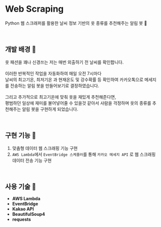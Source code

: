 # Web Scraping
Python 웹 스크래퍼를 활용한 날씨 정보 기반의 옷 종류를 추천해주는 알림 봇 🤖

<br>

## 개발 배경 🧶

옷 패션을 꽤나 신경쓰는 저는 매번 외출하기 전 날씨를 확인합니다. <br><br>
이러한 반복적인 작업을 자동화하여 매일 오전 7시마다 <br> 날씨의 최고기온, 최저기온 과 현재온도 및 강수확률 등 확인하여 카카오톡으로 메세지를 전송하는 알림 봇을 만들어보기로 결정하였습니다. <br><br>
그리고 추가적으로 최고기온에 맞춰 옷을 재밌게 추천해준다면, <br> 평범하던 일상에 재미를 불어넣어줄 수 있을것 같아서
사람을 걱정하며 옷의 종류를 추천해주는 알림 봇을 구현하게 되었습니다.

<br>

## 구현 기능 🌂
1. 맞춤형 데이터 웹 스크래핑 기능 구현 
2. `AWS Lambda`에서 `EventBridge 스케줄러`를 통해 `카카오 메세지 API` 로 웹 스크래핑 데이터 전송 기능 구현 

<br>

## 사용 기술 🧵
- **AWS Lambda**
- **EventBridge**
- **Kakao API**
- **BeautifulSoup4**
- **requests**



   



